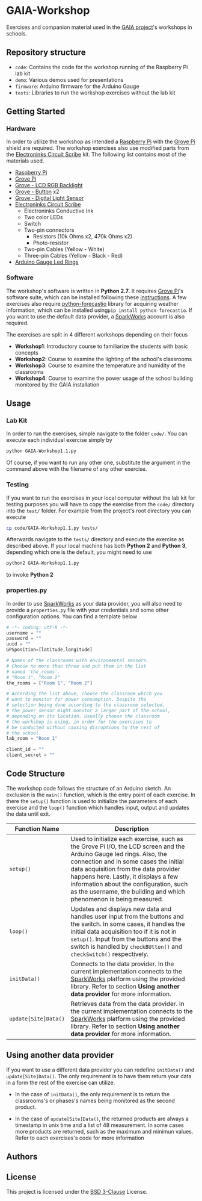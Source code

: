 # GAIA-Workshop

Exercises and companion material used in the [GAIA project][1]'s workshops in
schools.


## Repository structure

* `code`: Contains the code for the workshop running of the Raspberry Pi lab kit
* `demo`: Various demos used for presentations
* `firmware`: Arduino firmware for the Arduino Gauge
* `tests`: Libraries to run the workshop exercises without the lab kit


## Getting Started

### Hardware
In order to utilize the workshop as intended a [Raspberry Pi][2] with the
[Grove Pi][3] shield are required. The workshop exercises also use modified
parts from the [Electroninks Circuit Scribe][4] kit. The following list contains
most of the materials used.

* [Raspberry Pi][2]
* [Grove Pi][3]
* [Grove - LCD RGB Backlight][5]
* [Grove - Button][6] x2
* [Grove - Digital Light Sensor][7]
* [Electroninks Circuit Scribe][4]
    * Electroninks Conductive Ink
    * Two color LEDs
    * Switch
    * Two-pin connectors
        * Resistors (10k Ohms x2, 470k Ohms x2)
        * Photo-resistor
    * Two-pin Cables (Yellow - White)
    * Three-pin Cables (Yellow - Black - Red)
* [Arduino Gauge Led Rings][8]

### Software
The workshop's software is written in **Python 2.7**. It requires [Grove Pi][3]'s
software suite, which can be installed following these [instructions][9]. A few
exercises also require [python-forecastio][10] library for acquiring weather
information, which can be installed using``pip install python-forecastio``. If
you want to use the default data provider, a [SparkWorks][11] account is also
required.

The exercises are split in 4 different workshops depending on their focus

* **Workshop1**: Introductory course to familiarize the students with basic concepts
* **Workshop2**: Course to examine the lighting of the school's classrooms
* **Workshop3**: Course to examine the temperature and humidity of the classrooms
* **Workshop4**: Course to examine the power usage of the school building monitored
by the GAIA installation


## Usage

### Lab Kit
In order to run the exercises, simple navigate to the folder ``code/``. You can
execute each individual exercise simply by
```bash
python GAIA-Workshop1.1.py
```
Of course, if you want to run any other one, substitute the argument in the
command above with the filename of any other exercise.


### Testing
If you want to run the exercises in your local computer without the lab kit for
testing purposes you will have to copy the exercise from the ``code/`` directory
into the ``test/`` folder. For example from the project's root directory you can
execute
```bash
cp code/GAIA-Workshop1.1.py tests/
```
Afterwards navigate to the ``tests/`` directory and execute the exercise as
described above. If your local machine has both **Python 2** and **Python 3**,
depending which one is the default, you might need to use
```bash
python2 GAIA-Workshop1.1.py
```
to invoke **Python 2**

### properties.py
In order to use [SparkWorks][11] as your data provider, you will also need to
provide a ``properties.py`` file with your credentials and some other
configuration options. You can find a template below
```python
# -*- coding: utf-8 -*-
username = ""
password = ""
uuid = ""
GPSposition=[latitude,longitude]

# Names of the classrooms with environmental sensors.
# Choose no more than three and put them in the list
# named 'the_rooms'.
# "Room 1", "Room 2"
the_rooms = ["Room 1", "Room 2"]

# According the list above, choose the classroom which you
# want to monitor for power consumption. Despite the
# selection being done according to the classroom selected,
# the power sensor might monitor a larger part of the school,
# depending on its location. Usually choose the classroom
# the workshop is using, in order for the exercises to
# be conducted without causing disruptions to the rest of
# the school.
lab_room = "Room 1"

client_id = ""
client_secret = ""
```


## Code Structure
The workshop code follows the structure of an Arduino sketch. An exclusion is
the ``main()`` function, which is the entry point of each exercise. In there the
``setup()`` function is used to initialize the parameters of each exercise and the
``loop()`` function which handles input, output and updates the data until exit.


| Function Name         | Description   |
|-----------------------|---------------|
| ``setup()``           | Used to initialize each exercise, such as the Grove Pi I/O, the LCD screen and the Arduino Gauge led rings. Also, the connection and in some cases the initial data acquisition from the data provider happens here. Lastly, it displays a few information about the configuration, such as the username, the building and which phenomenon is being measured.|
| ``loop()``            | Updates and displays new data and handles user input from the buttons and the switch. In some cases, it handles the initial data acquisition too if it is not in ``setup()``. Input from the buttons and the switch is handled by ``checkBUtton()`` and ``checkSwitch()`` respectively.|
| ``initData()``        | Connects to the data provider. In the current implementation connects to the [SparkWorks][11] platform using the provided library. Refer to section **Using another data provider** for more information.|
| ``update[Site]Data()``| Retrieves data from the data provider. In the current implementation connects to the [SparkWorks][11] platform using the provided library. Refer to section **Using another data provider** for more information.|


## Using another data provider
If you want to use a different data provider you can redefine ``initData()``
and ``update[Site]Data()``. The only requirement is to have them return your data
in a form the rest of the exercise can utilize.

* In the case of ``initData()``, the only requirement is to return the classrooms's
or phases's names being monitored as the second product.

* In the case of ``update[Site]Data()``, the returned products are always a
timestamp in unix time and a list of 48 measurement. In some cases more products
are returned, such as the maximum and minimun values. Refer to each exercises's
code for more information


## Authors


## License

This project is licensed under the [BSD 3-Clause][99] License.

[1]: https://www.gaia-project.eu
[2]: https://www.raspberrypi.org/
[3]: https://www.dexterindustries.com/grovepi/
[4]: https://electroninks.com/circuit-scribe/
[5]: https://www.seeedstudio.com/Grove-LCD-RGB-Backlight.html
[6]: https://www.seeedstudio.com/Grove-Button.html
[7]: https://www.seeedstudio.com/Grove-Digital-Light-Sensor.html
[8]: https://github.com/GAIA-project/Gaia-Workshop/tree/master/firmware
[9]: https://github.com/DexterInd/GrovePi
[10]: https://pypi.org/project/python-forecastio/
[11]: https://www.sparkworks.net/

[99]: https://github.com/GAIA-project/Gaia-Workshop/blob/master/LICENSE.md
